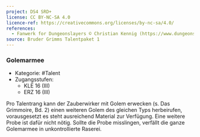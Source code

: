 ```yaml
---
project: DS4 SRD+
license: CC BY-NC-SA 4.0
licence-ref: https://creativecommons.org/licenses/by-nc-sa/4.0/
references: 
  - Fanwerk for Dungeonslayers © Christian Kennig (https://www.dungeonslayers.net/)
source: Bruder Grimms Talentpaket 1
---
```


### Golemarmee

- Kategorie: #Talent
- Zugangsstufen:
  - KLE 16 (III)
  - ERZ 16 (III)

Pro Talentrang kann der Zauberwirker mit Golem erwecken (s. Das Grimmoire, Bd. 2) einen weiteren Golem des gleichen Typs herbeirufen, vorausgesetzt es steht ausreichend Material zur Verfügung. Eine weitere Probe ist dafür nicht nötig. Sollte die Probe misslingen, verfällt die ganze Golemarmee in unkontrollierte Raserei.

